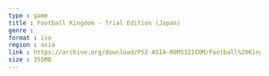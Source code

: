 ```yaml
---
type : game
title : Football Kingdom - Trial Edition (Japan)
genre : 
format : iso
region : asia
link : https://archive.org/download/PS2-ASIA-ROMS321COM/Football%20Kingdom%20-%20Trial%20Edition%20%28Japan%29.7z
size : 355MB
---
```

